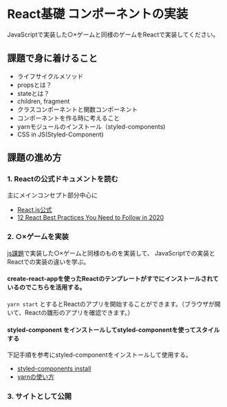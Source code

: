 

# React基礎 コンポーネントの実装

JavaScriptで実装した○×ゲームと同様のゲームをReactで実装してください。

## 課題で身に着けること

- ライフサイクルメソッド
- propsとは？
- stateとは？
- children, fragment
- クラスコンポーネントと関数コンポーネント
- コンポーネントを作る時に考えること
- yarnモジュールのインストール（styled-components)
- CSS in JS(Styled-Component)

## 課題の進め方

### 1. Reactの公式ドキュメントを読む

主にメインコンセプト部分中心に

- [React.js公式](https://ja.reactjs.org/docs/hello-world.html)
- [12 React Best Practices You Need to Follow in 2020](https://www.codeinwp.com/blog/react-best-practices/)

### 2. ○×ゲームを実装

[js課題](https://github.com/version-1/js-tic-tac-toe)で実装した○×ゲームと同様のものを実装して、
JavaScriptでの実装とReactでの実装の違いを学ぶ。

#### create-react-appを使ったReactのテンプレートがすでにインストールされているのでこちらを活用する。

`yarn start` とするとReactのアプリを開始することができます。（ブラウザが開いて、Reactの雛形のアプリを確認できます。）

#### styled-component をインストールしてstyled-componentを使ってスタイルする

下記手順を参考にstyled-componentをインストールして使用する。
- [styled-components install](https://styled-components.com/docs/basics#installation)
- [yarnの使い方](https://classic.yarnpkg.com/ja/docs/usage/)

### 3. サイトとして公開
